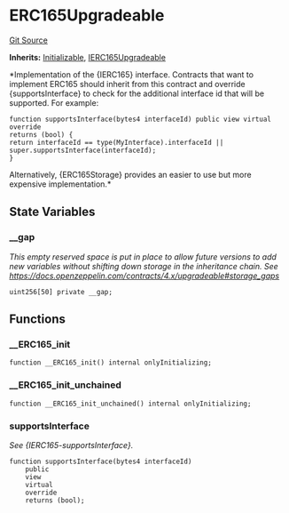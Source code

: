 # ERC165Upgradeable
[Git Source](https://github.com/ContractLabs/foundry-bountykinds-contract/blob/67e6855d3beabdf242cc0b51d9e53b087a5235b9/src/oz-custom/oz-upgradeable/utils/introspection/ERC165Upgradeable.sol)

**Inherits:**
[Initializable](/src/oz-custom/oz-upgradeable/proxy/utils/Initializable.sol/abstract.Initializable.md), [IERC165Upgradeable](/src/oz-custom/oz-upgradeable/utils/introspection/IERC165Upgradeable.sol/interface.IERC165Upgradeable.md)

*Implementation of the {IERC165} interface.
Contracts that want to implement ERC165 should inherit from this contract and
override {supportsInterface} to check
for the additional interface id that will be supported. For example:
```solidity
function supportsInterface(bytes4 interfaceId) public view virtual override
returns (bool) {
return interfaceId == type(MyInterface).interfaceId ||
super.supportsInterface(interfaceId);
}
```
Alternatively, {ERC165Storage} provides an easier to use but more expensive
implementation.*


## State Variables
### __gap
*This empty reserved space is put in place to allow future versions
to add new
variables without shifting down storage in the inheritance chain.
See https://docs.openzeppelin.com/contracts/4.x/upgradeable#storage_gaps*


```solidity
uint256[50] private __gap;
```


## Functions
### __ERC165_init


```solidity
function __ERC165_init() internal onlyInitializing;
```

### __ERC165_init_unchained


```solidity
function __ERC165_init_unchained() internal onlyInitializing;
```

### supportsInterface

*See {IERC165-supportsInterface}.*


```solidity
function supportsInterface(bytes4 interfaceId)
    public
    view
    virtual
    override
    returns (bool);
```

